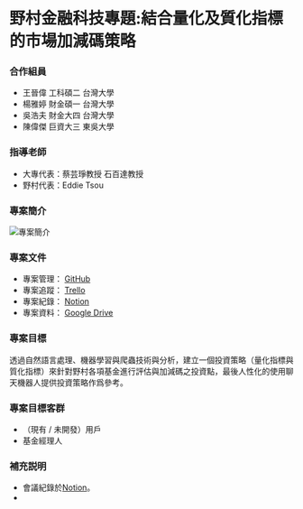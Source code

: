 # 野村金融科技專題:結合量化及質化指標的市場加減碼策略

### 合作組員
* 王晉偉 工科碩二 台灣大學 
* 楊雅婷 財金碩一 台灣大學
* 吳浩夫 財金大四 台灣大學
* 陳偉傑 巨資大三 東吳大學

### 指導老師
* 大專代表：蔡芸琤教授 石百達教授 
* 野村代表：Eddie Tsou

### 專案簡介
![專案簡介](https://telegramtest.s3.amazonaws.com/introduction-nomura.png)

### 專案文件
* 專案管理： [GitHub](https://github.com/NTU-SCU-Nomura-FinTech-Team/NOMURA_Quantify_Qualitative_Proroject)
* 專案追蹤： [Trello](https://trello.com/b/lWiTCXw7/%E9%87%91%E8%9E%8D%E7%A7%91%E6%8A%80%E9%87%8E%E6%9D%91)
* 專案紀錄： [Notion](https://www.notion.so/jieworkspace/7f0fb33a41754019b381a72902c5322f)
* 專案資料： [Google Drive](https://drive.google.com/drive/u/1/folders/19eynbyGieI9BKd25dLkRlF2lyEP4lBiZ)

### 專案目標
透過自然語言處理、機器學習與爬蟲技術與分析，建立一個投資策略（量化指標與質化指標）來針對野村各項基金進行評估與加減碼之投資點，最後人性化的使用聊天機器人提供投資策略作爲參考。

### 專案目標客群
* （現有 / 未開發）用戶
* 基金經理人

### 補充説明
* 會議紀錄於[Notion](https://www.notion.so/jieworkspace/7f0fb33a41754019b381a72902c5322f)。
* 
